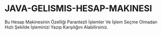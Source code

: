# JAVA-GELISMIS-HESAP-MAKINESI
 Bu Hesap Makinesinin Özelliği Parantezli İşlemler Ve İşlem Seçme Olmadan Hızlı Şekilde İşleminizi Yazıp Karşılığını Alabilirsiniz.
